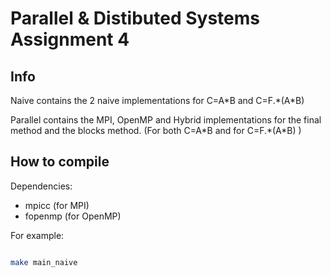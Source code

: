 # Parallel & Distibuted Systems Assignment 4

## Info

Naive contains the 2 naive implementations for C=A\*B and C=F.\*(A\*B)


Parallel contains the MPI, OpenMP and Hybrid implementations for the final method and the blocks method. (For both C=A\*B and for C=F.\*(A\*B) )

## How to compile

Dependencies: 

+ mpicc (for MPI)
+ fopenmp (for OpenMP)

For example:

``` bash

make main_naive

```
 

